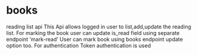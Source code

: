 # books
reading list api
This Api allows logged in user to list,add,update the reading list.
For marking the book user can update is_read field using separate endpoint 'mark-read'
User can mark book using books endpoint update option too.
For authentication Token authentication is used 
